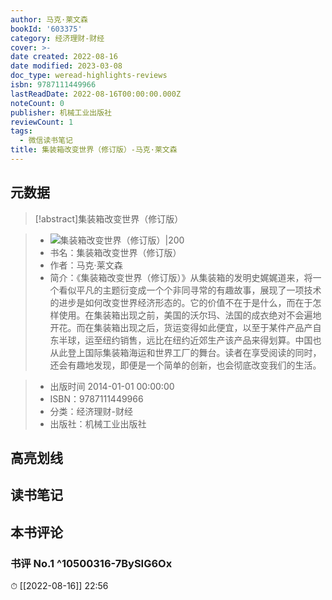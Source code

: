 ```yaml
---
author: 马克·莱文森
bookId: '603375'
category: 经济理财-财经
cover: >-
date created: 2022-08-16
date modified: 2023-03-08
doc_type: weread-highlights-reviews
isbn: 9787111449966
lastReadDate: 2022-08-16T00:00:00.000Z
noteCount: 0
publisher: 机械工业出版社
reviewCount: 1
tags:
  - 微信读书笔记
title: 集装箱改变世界（修订版）-马克·莱文森
---
```


## 元数据

>[!abstract]集装箱改变世界（修订版）

> - ![集装箱改变世界（修订版）|200](https://wfqqreader-1252317822.image.myqcloud.com/cover/375/603375/t7_603375.jpg)
> - 书名：集装箱改变世界（修订版）
> - 作者：马克·莱文森
> - 简介：《集装箱改变世界（修订版）》从集装箱的发明史娓娓道来，将一个看似平凡的主题衍变成一个个非同寻常的有趣故事，展现了一项技术的进步是如何改变世界经济形态的。它的价值不在于是什么，而在于怎样使用。在集装箱出现之前，美国的沃尔玛、法国的成衣绝对不会遍地开花。而在集装箱出现之后，货运变得如此便宜，以至于某件产品产自东半球，运至纽约销售，远比在纽约近郊生产该产品来得划算。中国也从此登上国际集装箱海运和世界工厂的舞台。读者在享受阅读的同时，还会有趣地发现，即便是一个简单的创新，也会彻底改变我们的生活。

> - 出版时间 2014-01-01 00:00:00
> - ISBN：9787111449966
> - 分类：经济理财-财经
> - 出版社：机械工业出版社

## 高亮划线

## 读书笔记

## 本书评论

### 书评 No.1 ^10500316-7BySIG6Ox

⏱ [[2022-08-16]] 22:56
